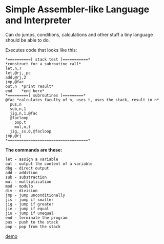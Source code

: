 Simple Assembler-like Language and Interpreter
==============================================

Can do jumps, conditions, calculations and other stuff a tiny language should be able to do.

Executes code that looks like this:

    *==========[ stack test ]===========*
    *construct for a subroutine call*
    let,n,7
    let,@rj,_pc
    add,@rj,2
    jmp,@fac
    out,n  *print result*
    end    *end here*
    *=========[ subroutines ]=========*
    @fac *calculates faculty of n, uses t, uses the stack, result in n*
      pus,n
      sub,n,1
      jig,n,1,@fac
      @facloop
        pop,t
        mul,n,t
      jig,_ss,0,@facloop
    jmp,@rj
    *===================================*


**The commands are these:**

    let - assign a variable
    out - output the content of a variable
    dbg - direct output
    add - addition
    sub - substraction
    mul - multiplication
    mod - modulo
    div - division
    jmp - jump unconditionally
    jis - jump if smaller
    jig - jump if greater
    jie - jump if equal
    jiu - jump if unequal
    end - terminate the program
    pus - push to the stack
    pop - pop from the stack

[demo](https://raw.githack.com/pachacamac/rasm/master/demo.html)